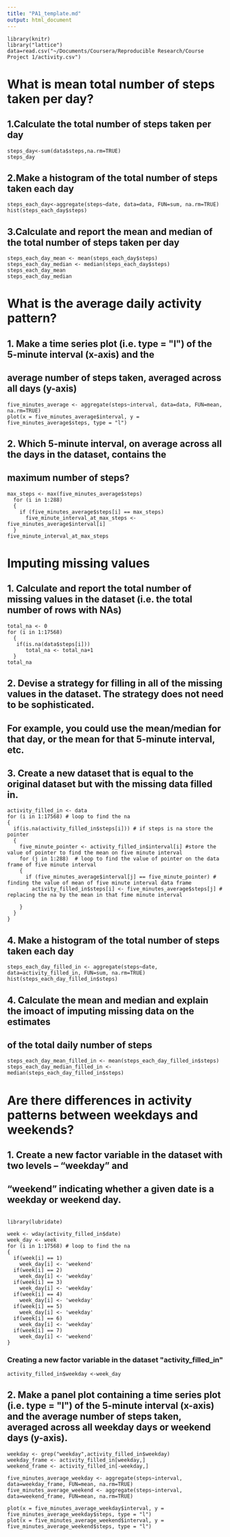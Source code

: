 ```yaml
---
title: "PA1_template.md"
output: html_document
---
```

```{r}
library(knitr)
library("lattice")
data=read.csv("~/Documents/Coursera/Reproducible Research/Course Project 1/activity.csv")
```
# What is mean total number of steps taken per day?

## 1.Calculate the total number of steps taken per day
```{r,echo=TRUE}
steps_day<-sum(data$steps,na.rm=TRUE)
steps_day
```

## 2.Make a histogram of the total number of steps taken each day
```{r,echo=TRUE}
steps_each_day<-aggregate(steps~date, data=data, FUN=sum, na.rm=TRUE)
hist(steps_each_day$steps)
```

## 3.Calculate and report the mean and median of the total number of steps taken per day
```{r,echo=TRUE}
steps_each_day_mean <- mean(steps_each_day$steps)
steps_each_day_median <- median(steps_each_day$steps)
steps_each_day_mean
steps_each_day_median
```

# What is the average daily activity pattern?

## 1. Make a time series plot (i.e. type = "l") of the 5-minute interval (x-axis) and the 
## average number of steps taken, averaged across all days (y-axis)
```{r,echo=TRUE}
five_minutes_average <- aggregate(steps~interval, data=data, FUN=mean, na.rm=TRUE)
plot(x = five_minutes_average$interval, y = five_minutes_average$steps, type = "l")
```

## 2. Which 5-minute interval, on average across all the days in the dataset, contains the 
## maximum number of steps?
```{r,echo=TRUE}
max_steps <- max(five_minutes_average$steps)
  for (i in 1:288) 
  {
    if (five_minutes_average$steps[i] == max_steps)
      five_minute_interval_at_max_steps <- five_minutes_average$interval[i]
  }
five_minute_interval_at_max_steps 
```

# Imputing missing values

## 1. Calculate and report the total number of missing values in the dataset (i.e. the total number of rows with NAs)
```{r}
total_na <- 0
for (i in 1:17568)
  {
   if(is.na(data$steps[i])) 
      total_na <- total_na+1 
  }
total_na
```

## 2. Devise a strategy for filling in all of the missing values in the dataset. The strategy does not need to be sophisticated. 
## For example, you could use the mean/median for that day, or the mean for that 5-minute interval, etc.

## 3. Create a new dataset that is equal to the original dataset but with the missing data filled in.
```{r}
activity_filled_in <- data
for (i in 1:17568) # loop to find the na
{
  if(is.na(activity_filled_in$steps[i])) # if steps is na store the pointer 
  { 
    five_minute_pointer <- activity_filled_in$interval[i] #store the value of pointer to find the mean on five minute interval
    for (j in 1:288)  # loop to find the value of pointer on the data frame of five minute interval
    {
      if (five_minutes_average$interval[j] == five_minute_pointer) # finding the value of mean of five minute interval data frame
        activity_filled_in$steps[i] <- five_minutes_average$steps[j] # replacing the na by the mean in that fime minute interval 
      
    }
  }
}
```

## 4.  Make a histogram of the total number of steps taken each day
```{r,echo=TRUE}
steps_each_day_filled_in <- aggregate(steps~date, data=activity_filled_in, FUN=sum, na.rm=TRUE)
hist(steps_each_day_filled_in$steps)
```

## 4. Calculate the mean and median and explain the imoact of imputing missing data on the estimates 
## of the total daily number of steps
```{r}
steps_each_day_mean_filled_in <- mean(steps_each_day_filled_in$steps)
steps_each_day_median_filled_in <- median(steps_each_day_filled_in$steps)
```

# Are there differences in activity patterns between weekdays and weekends?

## 1. Create a new factor variable in the dataset with two levels – “weekday” and 
## “weekend” indicating whether a given date is a weekday or weekend day.

```{r,echo=TRUE}

library(lubridate)

week <- wday(activity_filled_in$date)
week_day <- week
for (i in 1:17568) # loop to find the na
{
  if(week[i] == 1)
    week_day[i] <- 'weekend'
  if(week[i] == 2)
    week_day[i] <- 'weekday'
  if(week[i] == 3)
    week_day[i] <- 'weekday'
  if(week[i] == 4)
    week_day[i] <- 'weekday'
  if(week[i] == 5)
    week_day[i] <- 'weekday'
  if(week[i] == 6)
    week_day[i] <- 'weekday'
  if(week[i] == 7)
    week_day[i] <- 'weekend'
}
```

### Creating a new factor variable in the dataset "activity_filled_in" 
```{r,echo=TRUE}
activity_filled_in$weekday <-week_day
```
## 2. Make a panel plot containing a time series plot (i.e. type = "l") of the 5-minute interval (x-axis) and the average number of steps taken, averaged across all weekday days or weekend days (y-axis).
```{r,echo=TRUE}
weekday <- grep("weekday",activity_filled_in$weekday)
weekday_frame <- activity_filled_in[weekday,]
weekend_frame <- activity_filled_in[-weekday,]

five_minutes_average_weekday <- aggregate(steps~interval, data=weekday_frame, FUN=mean, na.rm=TRUE)
five_minutes_average_weekend <- aggregate(steps~interval, data=weekend_frame, FUN=mean, na.rm=TRUE)

plot(x = five_minutes_average_weekday$interval, y = five_minutes_average_weekday$steps, type = "l") 
plot(x = five_minutes_average_weekend$interval, y = five_minutes_average_weekend$steps, type = "l") 
```

